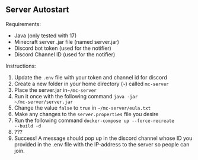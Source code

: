 ## Server Autostart

Requirements:

* Java (only tested with 17)
* Minecraft server .jar file (named server.jar)
* Discord bot token (used for the notifier)
* Discord Channel ID (used for the notifier)

Instructions:

1. Update the <code>.env</code> file with your token and channel id for discord
2. Create a new folder in your home directory (<code>~</code>) called <code>mc-server</code>
3. Place the server.jar in<code>~/mc-server</code>
4. Run it once with the following command <code>java -jar ~/mc-server/server.jar</code>
5. Change the value <code>false</code> to <code>true</code> in <code>~/mc-server/eula.txt</code>
6. Make any changes to the <code>server.properties</code> file you desire
7. Run the following command <code>docker-compose up --force-recreate --build -d</code>
8. ???
9. Success! A message should pop up in the discord channel whose ID you provided in the .env file with the IP-address
   to the server so people can join.
